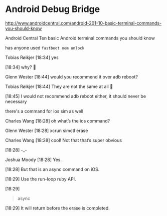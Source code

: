 # Android Debug Bridge 


http://www.androidcentral.com/android-201-10-basic-terminal-commands-you-should-know

Android Central
Ten basic Android terminal commands you should know


has anyone used `fastboot oem unlock`

Tobias Røikjer [18:34] 
yes

[18:34] 
why? :slightly_smiling_face:

Glenn Wester [18:44] 
would you recommend it over adb reboot?

Tobias Røikjer [18:44] 
They are not the same at all :slightly_smiling_face:

[18:45] 
I would not recommend adb reboot either, it should never be necessary






there's a command for ios sim as well

Charles Wang [18:28] 
oh what’s the ios command?

Glenn Wester [18:28] 
xcrun simctl erase <device UDID>

Charles Wang [18:28] 
cool! Not that that’s super obvious

[18:28] 
-_-

Joshua Moody [18:28] 
Yes.

[18:28] 
But that is an async command on iOS.

[18:29] 
Use the run-loop ruby API.

[18:29] 
> async

[18:29] 
It will return before the erase is completed.